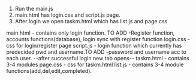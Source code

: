1. Run the main.js
2. main.html has login.css and script.js page. 
3. After login we open taskm.html which has list.js and page.css

main.html - contains only login function. TO ADD -Register function, accounts functions(database), login sync with register function
login.css - css for login/register page
script.js - login function which currently has predecided pwd and username.TO ADD -password and username acc to each user.
--after successful login new tab opens--
taskm.html - contains 3-4 modules
page.css - css for taskm.html
list.js - contains 3-4 module functions(add,del,edit,completed). 
